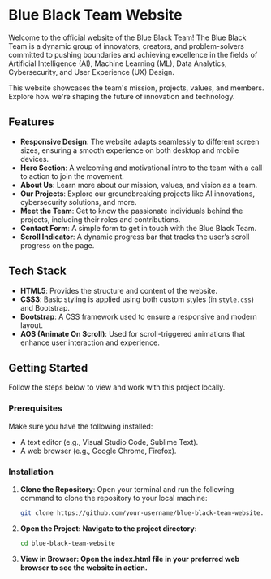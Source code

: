 # Blue Black Team Website

Welcome to the official website of the Blue Black Team! The Blue Black Team is a dynamic group of innovators, creators, and problem-solvers committed to pushing boundaries and achieving excellence in the fields of Artificial Intelligence (AI), Machine Learning (ML), Data Analytics, Cybersecurity, and User Experience (UX) Design.

This website showcases the team's mission, projects, values, and members. Explore how we're shaping the future of innovation and technology.

## Features

- **Responsive Design**: The website adapts seamlessly to different screen sizes, ensuring a smooth experience on both desktop and mobile devices.
- **Hero Section**: A welcoming and motivational intro to the team with a call to action to join the movement.
- **About Us**: Learn more about our mission, values, and vision as a team.
- **Our Projects**: Explore our groundbreaking projects like AI innovations, cybersecurity solutions, and more.
- **Meet the Team**: Get to know the passionate individuals behind the projects, including their roles and contributions.
- **Contact Form**: A simple form to get in touch with the Blue Black Team.
- **Scroll Indicator**: A dynamic progress bar that tracks the user’s scroll progress on the page.

## Tech Stack

- **HTML5**: Provides the structure and content of the website.
- **CSS3**: Basic styling is applied using both custom styles (in `style.css`) and Bootstrap.
- **Bootstrap**: A CSS framework used to ensure a responsive and modern layout.
- **AOS (Animate On Scroll)**: Used for scroll-triggered animations that enhance user interaction and experience.

## Getting Started

Follow the steps below to view and work with this project locally.

### Prerequisites

Make sure you have the following installed:
- A text editor (e.g., Visual Studio Code, Sublime Text).
- A web browser (e.g., Google Chrome, Firefox).

### Installation

1. **Clone the Repository**:
   Open your terminal and run the following command to clone the repository to your local machine:
   ```bash
   git clone https://github.com/your-username/blue-black-team-website.git
2. **Open the Project: Navigate to the project directory:**
   ```bash
   cd blue-black-team-website
3. **View in Browser: Open the index.html file in your preferred web browser to see the website in action.**
